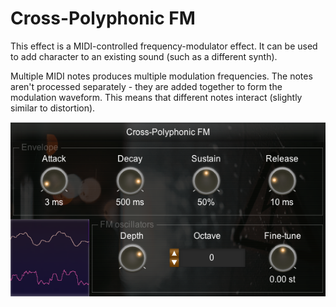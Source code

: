 # Cross-Polyphonic FM

This effect is a MIDI-controlled frequency-modulator effect.  It can be used to add character to an existing sound (such as a different synth).

Multiple MIDI notes produces multiple modulation frequencies.  The notes aren't processed separately - they are added together to form the modulation waveform.  This means that different notes interact (slightly similar to distortion).

![screenshot](images/Cross-Polyphonic-FM.png)
